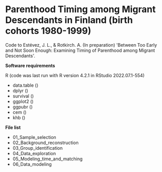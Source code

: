 # Parenthood Timing among Migrant Descendants in Finland (birth cohorts 1980-1999)

Code to Estévez, J. L., & Rotkirch. A. (In preparation) 'Between Too Early and Not Soon Enough: Examining Timing of Parenthood among Migrant Descendants'.

**Software requirements**

R (code was last run with R version 4.2.1 in RStudio 2022.07.1-554)

- data.table ()
- dplyr ()
- survival ()
- ggplot2 ()
- ggpubr ()
- cem ()
- khb ()

**File list**

- 01_Sample_selection
- 02_Background_reconstruction
- 03_Group_identification
- 04_Data_exploration
- 05_Modeling_time_and_matching
- 06_Data_modeling
